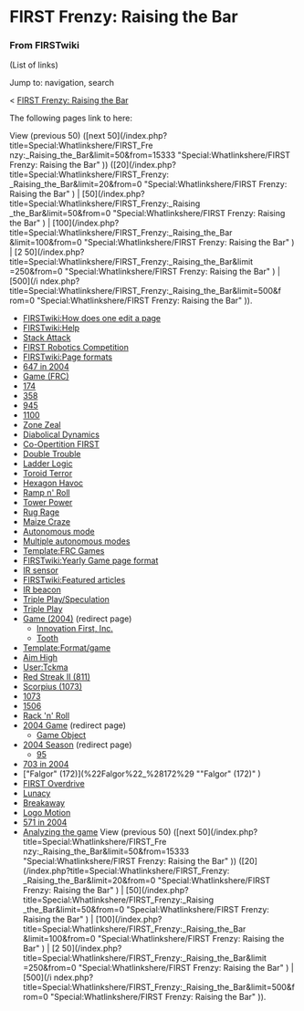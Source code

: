 

# FIRST Frenzy: Raising the Bar

### From FIRSTwiki

(List of links)

Jump to: navigation, search

&lt; [FIRST Frenzy: Raising the
Bar](/index.php?title=FIRST_Frenzy:_Raising_the_Bar&redirect=no "FIRST Frenzy:
Raising the Bar" )  

The following pages link to here:

View (previous 50) ([next 50](/index.php?title=Special:Whatlinkshere/FIRST_Fre
nzy:_Raising_the_Bar&limit=50&from=15333 "Special:Whatlinkshere/FIRST Frenzy:
Raising the Bar" )) ([20](/index.php?title=Special:Whatlinkshere/FIRST_Frenzy:
_Raising_the_Bar&limit=20&from=0 "Special:Whatlinkshere/FIRST Frenzy: Raising
the Bar" ) | [50](/index.php?title=Special:Whatlinkshere/FIRST_Frenzy:_Raising
_the_Bar&limit=50&from=0 "Special:Whatlinkshere/FIRST Frenzy: Raising the Bar"
) | [100](/index.php?title=Special:Whatlinkshere/FIRST_Frenzy:_Raising_the_Bar
&limit=100&from=0 "Special:Whatlinkshere/FIRST Frenzy: Raising the Bar" ) | [2
50](/index.php?title=Special:Whatlinkshere/FIRST_Frenzy:_Raising_the_Bar&limit
=250&from=0 "Special:Whatlinkshere/FIRST Frenzy: Raising the Bar" ) | [500](/i
ndex.php?title=Special:Whatlinkshere/FIRST_Frenzy:_Raising_the_Bar&limit=500&f
rom=0 "Special:Whatlinkshere/FIRST Frenzy: Raising the Bar" )).

  * [FIRSTwiki:How does one edit a page](FIRSTwiki:How_does_one_edit_a_page "FIRSTwiki:How does one edit a page" )
  * [FIRSTwiki:Help](FIRSTwiki:Help "FIRSTwiki:Help" )
  * [Stack Attack](Stack_Attack "Stack Attack" )
  * [FIRST Robotics Competition](FIRST_Robotics_Competition "FIRST Robotics Competition" )
  * [FIRSTwiki:Page formats](FIRSTwiki:Page_formats "FIRSTwiki:Page formats" )
  * [647 in 2004](647_in_2004 "647 in 2004" )
  * [Game (FRC)](Game_%28FRC%29 "Game \(FRC\)" )
  * [174](174 "174" )
  * [358](358 "358" )
  * [945](945 "945" )
  * [1100](1100 "1100" )
  * [Zone Zeal](Zone_Zeal "Zone Zeal" )
  * [Diabolical Dynamics](Diabolical_Dynamics "Diabolical Dynamics" )
  * [Co-Opertition FIRST](Co-Opertition_FIRST "Co-Opertition FIRST" )
  * [Double Trouble](Double_Trouble "Double Trouble" )
  * [Ladder Logic](Ladder_Logic "Ladder Logic" )
  * [Toroid Terror](Toroid_Terror "Toroid Terror" )
  * [Hexagon Havoc](Hexagon_Havoc "Hexagon Havoc" )
  * [Ramp n' Roll](Ramp_n%27_Roll "Ramp n' Roll" )
  * [Tower Power](Tower_Power "Tower Power" )
  * [Rug Rage](Rug_Rage "Rug Rage" )
  * [Maize Craze](Maize_Craze "Maize Craze" )
  * [Autonomous mode](Autonomous_mode "Autonomous mode" )
  * [Multiple autonomous modes](Multiple_autonomous_modes "Multiple autonomous modes" )
  * [Template:FRC Games](Template:FRC_Games "Template:FRC Games" )
  * [FIRSTwiki:Yearly Game page format](FIRSTwiki:Yearly_Game_page_format "FIRSTwiki:Yearly Game page format" )
  * [IR sensor](IR_sensor "IR sensor" )
  * [FIRSTwiki:Featured articles](FIRSTwiki:Featured_articles "FIRSTwiki:Featured articles" )
  * [IR beacon](IR_beacon "IR beacon" )
  * [Triple Play/Speculation](Triple_Play/Speculation "Triple Play/Speculation" )
  * [Triple Play](Triple_Play "Triple Play" )
  * [Game (2004)](/index.php?title=Game_%282004%29&redirect=no "Game \(2004\)" ) (redirect page) 
    * [Innovation First, Inc.](Innovation_First%2C_Inc. "Innovation First, Inc." )
    * [Tooth](Tooth "Tooth" )
  * [Template:Format/game](Template:Format/game "Template:Format/game" )
  * [Aim High](Aim_High "Aim High" )
  * [User:Tckma](User:Tckma "User:Tckma" )
  * [Red Streak II (811)](Red_Streak_II_%28811%29 "Red Streak II \(811\)" )
  * [Scorpius (1073)](Scorpius_%281073%29 "Scorpius \(1073\)" )
  * [1073](1073 "1073" )
  * [1506](1506 "1506" )
  * [Rack 'n' Roll](Rack_%27n%27_Roll "Rack 'n' Roll" )
  * [2004 Game](/index.php?title=2004_Game&redirect=no "2004 Game" ) (redirect page) 
    * [Game Object](Game_Object "Game Object" )
  * [2004 Season](/index.php?title=2004_Season&redirect=no "2004 Season" ) (redirect page) 
    * [95](95 "95" )
  * [703 in 2004](703_in_2004 "703 in 2004" )
  * ["Falgor" (172)](%22Falgor%22_%28172%29 ""Falgor" \(172\)" )
  * [FIRST Overdrive](FIRST_Overdrive "FIRST Overdrive" )
  * [Lunacy](Lunacy "Lunacy" )
  * [Breakaway](Breakaway "Breakaway" )
  * [Logo Motion](Logo_Motion "Logo Motion" )
  * [571 in 2004](571_in_2004 "571 in 2004" )
  * [Analyzing the game](Analyzing_the_game "Analyzing the game" )
View (previous 50) ([next 50](/index.php?title=Special:Whatlinkshere/FIRST_Fre
nzy:_Raising_the_Bar&limit=50&from=15333 "Special:Whatlinkshere/FIRST Frenzy:
Raising the Bar" )) ([20](/index.php?title=Special:Whatlinkshere/FIRST_Frenzy:
_Raising_the_Bar&limit=20&from=0 "Special:Whatlinkshere/FIRST Frenzy: Raising
the Bar" ) | [50](/index.php?title=Special:Whatlinkshere/FIRST_Frenzy:_Raising
_the_Bar&limit=50&from=0 "Special:Whatlinkshere/FIRST Frenzy: Raising the Bar"
) | [100](/index.php?title=Special:Whatlinkshere/FIRST_Frenzy:_Raising_the_Bar
&limit=100&from=0 "Special:Whatlinkshere/FIRST Frenzy: Raising the Bar" ) | [2
50](/index.php?title=Special:Whatlinkshere/FIRST_Frenzy:_Raising_the_Bar&limit
=250&from=0 "Special:Whatlinkshere/FIRST Frenzy: Raising the Bar" ) | [500](/i
ndex.php?title=Special:Whatlinkshere/FIRST_Frenzy:_Raising_the_Bar&limit=500&f
rom=0 "Special:Whatlinkshere/FIRST Frenzy: Raising the Bar" )).

